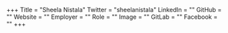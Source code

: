 +++
Title = "Sheela Nistala"
Twitter = "sheelanistala"
LinkedIn = ""
GitHub = ""
Website = ""
Employer = ""
Role = ""
Image = ""
GitLab = ""
Facebook = ""
+++
